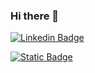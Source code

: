 ### Hi there 👋

[![Linkedin Badge](https://img.shields.io/badge/-LorenaCalvoBartolome-blue?style=flat&logo=Linkedin&logoColor=white&link=https://www.linkedin.com/in/lorena-calvo-bartolomé-20826b124/)](https://www.linkedin.com/in/lorena-calvo-bartolomé-20826b124/)

[![Static Badge](https://img.shields.io/badge/Google-Scholar?style=flat&logo=Google-Scholar&link=https%3A%2F%2Fscholar.google.com%2Fcitations%3Fhl%3Den%26user%3DqtRz6ksAAAAJ)](https://scholar.google.com/citations?hl=en&user=qtRz6ksAAAAJ)


<!--
**Nemesis1303/Nemesis1303** is a ✨ _special_ ✨ repository because its `README.md` (this file) appears on your GitHub profile.

Here are some ideas to get you started:

- 🔭 I’m currently working on ...
- 🌱 I’m currently learning ...
- 👯 I’m looking to collaborate on ...
- 🤔 I’m looking for help with ...
- 💬 Ask me about ...
- 📫 How to reach me: ...
- 😄 Pronouns: ...
- ⚡ Fun fact: ...
-->